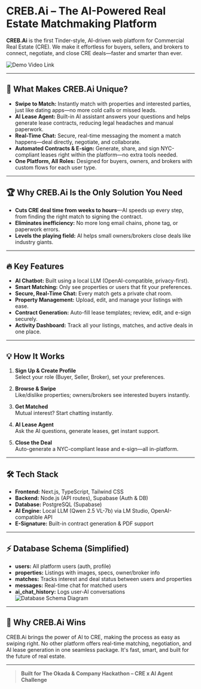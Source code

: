 # CREB.Ai – The AI-Powered Real Estate Matchmaking Platform

**CREB.Ai** is the first Tinder-style, AI-driven web platform for Commercial Real Estate (CRE). We make it effortless for buyers, sellers, and brokers to connect, negotiate, and close CRE deals—faster and smarter than ever.

![Demo Video Link]()

---

## 🚀 What Makes CREB.Ai Unique?

- **Swipe to Match:** Instantly match with properties and interested parties, just like dating apps—no more cold calls or missed leads.
- **AI Lease Agent:** Built-in AI assistant answers your questions and helps generate lease contracts, reducing legal headaches and manual paperwork.
- **Real-Time Chat:** Secure, real-time messaging the moment a match happens—deal directly, negotiate, and collaborate.
- **Automated Contracts & E-sign:** Generate, share, and sign NYC-compliant leases right within the platform—no extra tools needed.
- **One Platform, All Roles:** Designed for buyers, owners, and brokers with custom flows for each user type.

---

## 🏆 Why CREB.Ai Is the Only Solution You Need

- **Cuts CRE deal time from weeks to hours**—AI speeds up every step, from finding the right match to signing the contract.
- **Eliminates inefficiency:** No more long email chains, phone tag, or paperwork errors.
- **Levels the playing field:** AI helps small owners/brokers close deals like industry giants.

---

## 🔥 Key Features

- **AI Chatbot:** Built using a local LLM (OpenAI-compatible, privacy-first).
- **Smart Matching:** Only see properties or users that fit your preferences.
- **Secure, Real-Time Chat:** Every match gets a private chat room.
- **Property Management:** Upload, edit, and manage your listings with ease.
- **Contract Generation:** Auto-fill lease templates; review, edit, and e-sign securely.
- **Activity Dashboard:** Track all your listings, matches, and active deals in one place.

---

## 💡 How It Works

1. **Sign Up & Create Profile**  
   Select your role (Buyer, Seller, Broker), set your preferences.

2. **Browse & Swipe**  
   Like/dislike properties; owners/brokers see interested buyers instantly.

3. **Get Matched**  
   Mutual interest? Start chatting instantly.

4. **AI Lease Agent**  
   Ask the AI questions, generate leases, get instant support.

5. **Close the Deal**  
   Auto-generate a NYC-compliant lease and e-sign—all in-platform.

---

## 🛠️ Tech Stack

- **Frontend:** Next.js, TypeScript, Tailwind CSS
- **Backend:** Node.js (API routes), Supabase (Auth & DB)
- **Database:** PostgreSQL (Supabase)
- **AI Engine:** Local LLM (Qwen 2.5 VL-7b) via LM Studio, OpenAI-compatible API
- **E-Signature:** Built-in contract generation & PDF support

---

## ⚡ Database Schema (Simplified)

- **users:** All platform users (auth, profile)
- **properties:** Listings with images, specs, owner/broker info
- **matches:** Tracks interest and deal status between users and properties
- **messages:** Real-time chat for matched users
- **ai_chat_history:** Logs user-AI conversations
![Database Schema Diagram]()

---

## 🚨 Why CREB.Ai Wins

CREB.Ai brings the power of AI to CRE, making the process as easy as swiping right. No other platform offers real-time matching, negotiation, and AI lease generation in one seamless package. It's fast, smart, and built for the future of real estate.

---

> **Built for The Okada & Company Hackathon – CRE x AI Agent Challenge**